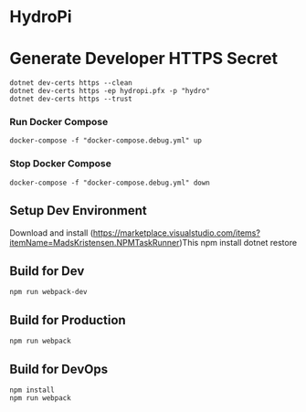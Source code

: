 # HydroPi

# Generate Developer HTTPS Secret
```
dotnet dev-certs https --clean
dotnet dev-certs https -ep hydropi.pfx -p "hydro"
dotnet dev-certs https --trust
```

### Run Docker Compose
```
docker-compose -f "docker-compose.debug.yml" up
```

### Stop Docker Compose
```
docker-compose -f "docker-compose.debug.yml" down
```

## Setup Dev Environment
Download and install (https://marketplace.visualstudio.com/items?itemName=MadsKristensen.NPMTaskRunner)This
npm install
dotnet restore

## Build for Dev
```
npm run webpack-dev
```

## Build for Production
```
npm run webpack
```

## Build for DevOps
```
npm install
npm run webpack

```